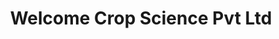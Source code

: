 ---
title: "Welcome Crop Science Pvt Ltd"
url: /gauribidanur/welcome-crop-science-pvt-ltd/
shop: agrarian
---